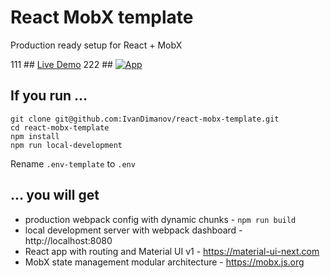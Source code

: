# React MobX template
Production ready setup for React + MobX

111 ## [Live Demo](https://react-restore-template.now.sh)
222 ## [![App](https://raw.githubusercontent.com/IvanDimanov/restore-app-template/master/image.png)](https://react-restore-template.now.sh)

## If you run ...
```
git clone git@github.com:IvanDimanov/react-mobx-template.git
cd react-mobx-template
npm install
npm run local-development
```
Rename `.env-template` to `.env`

## ... you will get
- production webpack config with dynamic chunks - `npm run build`
- local development server with webpack dashboard - http://localhost:8080
- React app with routing and Material UI v1 - https://material-ui-next.com
- MobX state management modular architecture - https://mobx.js.org
